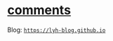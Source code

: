 # [comments](https://github.com/liuyuhe666/comments/issues)

Blog: [`https://lyh-blog.github.io`](https://lyh-blog.github.io)

